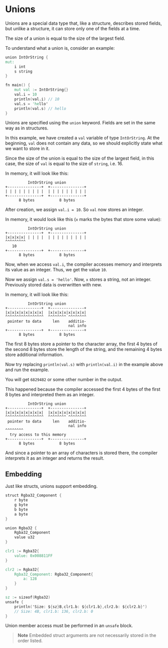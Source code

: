 # Unions

Unions are a special data type that, like a structure, describes stored fields,
but unlike a structure, it can store only one of the fields at a time.

The size of a union is equal to the size of the largest field.

To understand what a union is, consider an example:

```v play
union IntOrString {
mut:
	i int
	s string
}

fn main() {
	mut val := IntOrString{}
	val.i = 10
	println(val.i) // 10
	val.s = 'hello'
	println(val.s) // hello
}
```

Unions are specified using the `union` keyword. Fields are set in the same way as in structures.

In this example, we have created a `val` variable of type `IntOrString`.
At the beginning, `val` does not contain any data, so we should explicitly state what we want to
store in it.

Since the size of the union is equal to the size of the largest field, in this case, the size
of `val` is equal to the size of `string`, i.e. 16.

In memory, it will look like this:

```text
          IntOrString union
+---------------+  +---------------+
| | | | | | | | |  | | | | | | | | |
+---------------+  +---------------+
      8 bytes           8 bytes
```

After creation, we assign `val.i = 10`. So `val` now stores an integer.

In memory, it would look like this (`x` marks the bytes that store some value):

```text
          IntOrString union
+---------------+  +---------------+
|x|x|x|x| | | | |  | | | | | | | | |
^^^^^^^^^
   10
+---------------+  +---------------+
      8 bytes           8 bytes
```

Now, when we access `val.i`, the compiler accesses memory and interprets its value as an integer.
Thus, we get the value `10`.

Now we assign `val.s = 'hello'`. Now, `x` stores a string, not an integer.
Previously stored data is overwritten with new.

In memory, it will look like this:

```text
          IntOrString union
+---------------+  +---------------+
|x|x|x|x|x|x|x|x|  |x|x|x|x|x|x|x|x|
^^^^^^^^^^^^^^^^^  ^^^^^^^^ ^^^^^^^^
 pointer to data     len    additio-
                            nal info
+---------------+  +---------------+
      8 bytes           8 bytes
```

The first 8 bytes store a pointer to the character array, the first 4 bytes of the
second 8 bytes store the length of the string, and the remaining 4 bytes store additional
information.

Now try replacing `println(val.s)` with `println(val.i)` in the example above and run the example.

You will get `6829482` or some other number in the output.

This happened because the compiler accessed the first 4 bytes of the first 8 bytes and
interpreted them as an integer.

```text
          IntOrString union
+---------------+  +---------------+
|x|x|x|x|x|x|x|x|  |x|x|x|x|x|x|x|x|
^^^^^^^^^^^^^^^^^  ^^^^^^^^ ^^^^^^^^
 pointer to data     len    additio-
                            nal info
^^^^^^^^
  try access to this memory
+---------------+  +---------------+
      8 bytes           8 bytes
```

And since a pointer to an array of characters is stored there, the compiler interprets it
as an integer and returns the result.

## Embedding

Just like structs, unions support embedding.

```v play
struct Rgba32_Component {
	r byte
	g byte
	b byte
	a byte
}

union Rgba32 {
	Rgba32_Component
	value u32
}

clr1 := Rgba32{
	value: 0x008811FF
}

clr2 := Rgba32{
	Rgba32_Component: Rgba32_Component{
		a: 128
	}
}

sz := sizeof(Rgba32)
unsafe {
	println('Size: ${sz}B,clr1.b: ${clr1.b},clr2.b: ${clr2.b}')
	// Size: 4B, clr1.b: 136, clr2.b: 0
}
```

Union member access must be performed in an `unsafe` block.

> **Note**
> Embedded struct arguments are not necessarily stored in the order listed.
